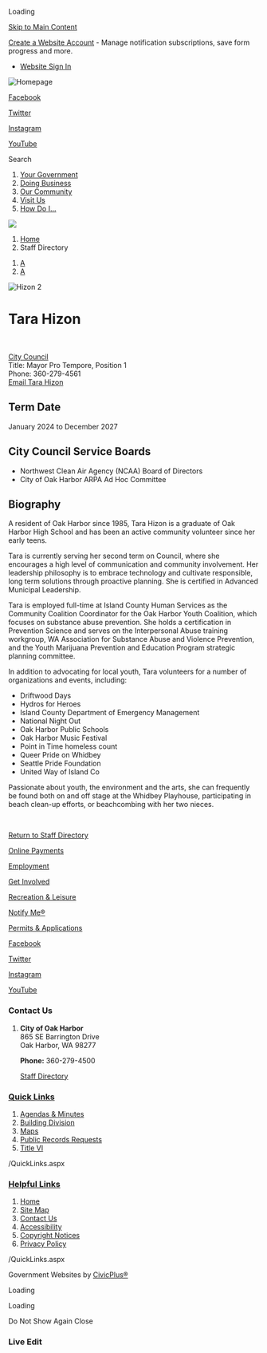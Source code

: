 Loading

[Skip to Main Content](https://oakharbor.gov/directory.aspx?eid=49%2F)

[Create a Website Account](https://oakharbor.gov/MyAccount/ProfileCreate) - Manage notification subscriptions, save form progress and more.   

- [Website Sign In](https://oakharbor.gov/MyAccount)

![Homepage](https://oakharbor.gov/ImageRepository/Document?documentID=63)

[Facebook](https://www.facebook.com/OakHarbor)

[Twitter](https://twitter.com/oakharborwausa)

[Instagram](https://www.instagram.com/cityofoakharborwa)

[YouTube](https://www.youtube.com/c/CityofOakHarbor)

Search

1. [Your Government](https://oakharbor.gov/27/Your-Government)
2. [Doing Business](https://oakharbor.gov/35/Doing-Business)
3. [Our Community](https://oakharbor.gov/31/Our-Community)
4. [Visit Us](https://oakharbor.gov/101/Visit-Us)
5. [How Do I...](https://oakharbor.gov/9/How-Do-I)

<!--THE END-->

![](https://oakharbor.gov/ImageRepository/Document?documentID=11)

1. [Home](https://oakharbor.gov)
2. Staff Directory

<!--THE END-->

1. [A](https://oakharbor.gov/directory.aspx?eid=49 "Make text smaller")
2. [A](https://oakharbor.gov/directory.aspx?eid=49 "Make text bigger")

![Hizon 2](https://oakharbor.gov/ImageRepository/Document?documentID=2926 "Hizon 2")

# Tara Hizon

 

[City Council](https://oakharbor.gov/Directory.aspx?DID=33)  
Title: Mayor Pro Tempore, Position 1  
Phone: 360-279-4561  
[Email Tara Hizon](mailto:thizon@oakharbor.org)

## Term Date

January 2024 to December 2027

## City Council Service Boards

- Northwest Clean Air Agency (NCAA) Board of Directors
- City of Oak Harbor ARPA Ad Hoc Committee

## Biography

A resident of Oak Harbor since 1985, Tara Hizon is a graduate of Oak Harbor High School and has been an active community volunteer since her early teens.

Tara is currently serving her second term on Council, where she encourages a high level of communication and community involvement. Her leadership philosophy is to embrace technology and cultivate responsible, long term solutions through proactive planning. She is certified in Advanced Municipal Leadership.

Tara is employed full-time at Island County Human Services as the Community Coalition Coordinator for the Oak Harbor Youth Coalition, which focuses on substance abuse prevention. She holds a certification in Prevention Science and serves on the Interpersonal Abuse training workgroup, WA Association for Substance Abuse and Violence Prevention, and the Youth Marijuana Prevention and Education Program strategic planning committee.

In addition to advocating for local youth, Tara volunteers for a number of organizations and events, including:

- Driftwood Days
- Hydros for Heroes
- Island County Department of Emergency Management
- National Night Out
- Oak Harbor Public Schools
- Oak Harbor Music Festival
- Point in Time homeless count
- Queer Pride on Whidbey
- Seattle Pride Foundation
- United Way of Island Co

Passionate about youth, the environment and the arts, she can frequently be found both on and off stage at the Whidbey Playhouse, participating in beach clean-up efforts, or beachcombing with her two nieces.

 

[Return to Staff Directory](https://oakharbor.gov/Directory.aspx)

[Online Payments](https://oakharbor.gov/349/2086/Pay-Your-Bill-Online)

[Employment](https://www.governmentjobs.com/careers/oakharbor)

[Get Involved](https://oakharbor.gov/335/Boards-Commissions)

[Recreation &amp; Leisure](https://oakharbor.gov/255/Parks-Recreation) 

[Notify Me®](https://oakharbor.gov/list.aspx)

[Permits &amp; Applications](https://oakharbor.onlama.com)

[Facebook](https://www.facebook.com/OakHarbor)

[Twitter](https://twitter.com/oakharborwausa)

[Instagram](https://www.instagram.com/cityofoakharborwa)

[YouTube](https://www.youtube.com/c/CityofOakHarbor)

### Contact Us

1. **City of Oak Harbor**  
   865 SE Barrington Drive  
   Oak Harbor, WA 98277
   
   **Phone:** 360-279-4500
   
   [Staff Directory](https://oakharbor.gov/Directory.aspx)

### [Quick Links](https://oakharbor.gov/QuickLinks.aspx?CID=15)

1. [Agendas &amp; Minutes](https://oakharbor.gov/AgendaCenter)
2. [Building Division](https://oakharbor.gov/173/Building-Division)
3. [Maps](https://oakharbor.gov/303/City-Maps)
4. [Public Records Requests](https://oakharborwa.govqa.us/WEBAPP/_rs/%28S%28ya42llj5gdgmnb1ipdt5oot5%29%29/supporthome.aspx)
5. [Title VI](https://oakharbor.gov/459/Title-VI-Non-Discrimination)

/QuickLinks.aspx

### [Helpful Links](https://oakharbor.gov/QuickLinks.aspx?CID=16)

1. [Home](https://oakharbor.gov)
2. [Site Map](https://oakharbor.gov/sitemap)
3. [Contact Us](https://oakharbor.gov/FormCenter/Contact-Us-10)
4. [Accessibility](https://oakharbor.gov/accessibility)
5. [Copyright Notices](https://oakharbor.gov/copyright)
6. [Privacy Policy](https://oakharbor.gov/privacy)

/QuickLinks.aspx

Government Websites by [CivicPlus®](https://connect.civicplus.com/referral)

Loading

Loading

Do Not Show Again Close

### Live Edit